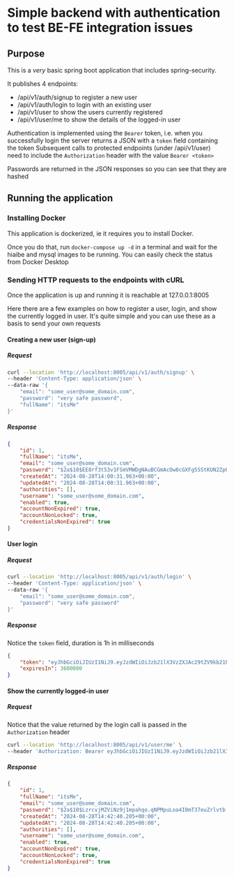 # Simple backend with authentication to test BE-FE integration issues

## Purpose
This is a _very_ basic spring boot application that includes spring-security.

It publishes 4 endpoints:

- /api/v1/auth/signup to register a new user
- /api/v1/auth/login to login with an existing user
- /api/v1/user to show the users currently registered
- /api/v1/user/me to show the details of the logged-in user

Authentication is implemented using the `Bearer` token, i.e. when you successfully login
the server returns a JSON with a `token` field containing the token
Subsequent calls to protected endpoints (under /api/v1/user) need to include the 
`Authorization` header with the value `Bearer <token>`

Passwords are returned in the JSON responses so you can see that they are hashed

## Running the application

### Installing Docker

This application is dockerized, ie it requires you to install Docker.

Once you do that, run `docker-compose up -d` in a terminal and wait for 
the hiaibe and mysql images to be running. You can easily check the status from 
Docker Desktop

### Sending HTTP requests to the endpoints with cURL
Once the application is up and running it is reachable at 127.0.0.1:8005

Here there are a few examples on how to register a user, login, and show the currently 
logged in user. It's quite simple and you can use these as a basis to send your 
own requests

#### Creating a new user (sign-up)

##### Request
```bash
curl --location 'http://localhost:8005/api/v1/auth/signup' \
--header 'Content-Type: application/json' \
--data-raw '{
    "email": "some_user@some_domain.com",
    "password": "very safe password",
    "fullName": "itsMe" 
}'
```
##### Response
```json
{
    "id": 1,
    "fullName": "itsMe",
    "email": "some_user@some_domain.com",
    "password": "$2a$10$EE8rf3t53v1FSmVMWDgNAuBCGmAcOw8cGXFg5SStKUN2ZpQSju6he",
    "createdAt": "2024-08-28T14:00:31.963+00:00",
    "updatedAt": "2024-08-28T14:00:31.963+00:00",
    "authorities": [],
    "username": "some_user@some_domain.com",
    "enabled": true,
    "accountNonExpired": true,
    "accountNonLocked": true,
    "credentialsNonExpired": true
}

```

#### User login

##### Request
```bash
curl --location 'http://localhost:8005/api/v1/auth/login' \
--header 'Content-Type: application/json' \
--data-raw '{
    "email": "some_user@some_domain.com",
    "password": "very safe password"
}'
```

##### Response
Notice the `token` field, duration is 1h in milliseconds
```json
{
    "token": "eyJhbGciOiJIUzI1NiJ9.eyJzdWIiOiJzb21lX3VzZXJAc29tZV9kb21haW4uY29tIiwiaWF0IjoxNzI0ODUzNjM5LCJleHAiOjE3MjQ4NTcyMzl9.M5ZNC50G_1qAAeDxL6p6FIc1kVpRo9vvXkQBhoZxRKE",
    "expiresIn": 3600000
}
```

#### Show the currently logged-in user
##### Request
Notice that the value returned by the login call is passed in the `Authorization`
header
```bash
curl --location 'http://localhost:8005/api/v1/user/me' \
--header 'Authorization: Bearer eyJhbGciOiJIUzI1NiJ9.eyJzdWIiOiJzb21lX3VzZXJAc29tZV9kb21haW4uY29tIiwiaWF0IjoxNzI0ODUzNjM5LCJleHAiOjE3MjQ4NTcyMzl9.M5ZNC50G_1qAAeDxL6p6FIc1kVpRo9vvXkQBhoZxRKE'
```
####
##### Response
```json
{
    "id": 1,
    "fullName": "itsMe",
    "email": "some_user@some_domain.com",
    "password": "$2a$10$LzrcvjMZViNz9j1mpahqo.qNPMpuLoa4I0mT37euZrlvtb.2pLEqi",
    "createdAt": "2024-08-28T14:42:40.205+00:00",
    "updatedAt": "2024-08-28T14:42:40.205+00:00",
    "authorities": [],
    "username": "some_user@some_domain.com",
    "enabled": true,
    "accountNonExpired": true,
    "accountNonLocked": true,
    "credentialsNonExpired": true
}
```

